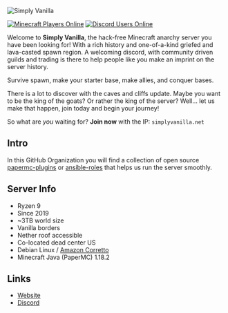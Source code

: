 ![Simply Vanilla](https://i.imghut.com/2022/04/21/sv-2022-large.png)

[![Minecraft Players Online](https://img.shields.io/endpoint?style=for-the-badge&color=5865F2&url=https%3A%2F%2Fshields.simplyvanilla.net%2Fplayers%2Fsimplyvanilla.net)](https://mcsrvstat.us/server/simplyvanilla.net)
[![Discord Users Online](https://img.shields.io/discord/583446050929639444?color=5865F2&label=discord&logo=discord&logoColor=white&style=for-the-badge)](https://discord.gg/dP7SqPF)

Welcome to **Simply Vanilla**, the hack-free Minecraft anarchy server you have
been looking for! With a rich history and one-of-a-kind griefed and lava-casted
spawn region. A welcoming discord, with community driven guilds and trading is
there to help people like you make an imprint on the server history.

Survive spawn, make your starter base, make allies, and conquer bases.

There is a lot to discover with the caves and cliffs update. Maybe you want to
be the king of the goats? Or rather the king of the server? Well... let us make
that happen, join today and begin your journey!

So what are *you* waiting for? **Join now** with the IP: `simplyvanilla.net`

## Intro

In this GitHub Organization you will find a collection of open source
[papermc-plugins](https://github.com/search?q=topic%3Apapermc-plugin+org%3ASimplyVanilla)
or [ansible-roles](https://github.com/search?q=topic%3Aansible-role+org%3ASimplyVanilla)
that helps us run the server smoothly.

## Server Info

* Ryzen 9
* Since 2019
* ~3TB world size
* Vanilla borders
* Nether roof accessible
* Co-located dead center US
* Debian Linux / [Amazon Corretto](https://aws.amazon.com/corretto/)
* Minecraft Java (PaperMC) 1.18.2

## Links

* [Website](https://simplyvanilla.net)
* [Discord](https://discord.gg/dP7SqPF)
